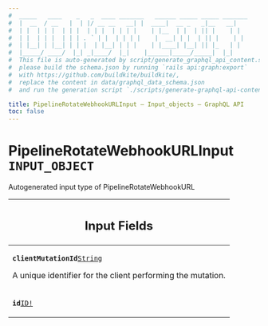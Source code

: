 ```yaml
---
#  _____   ____    _   _  ____ _______   ______ _____ _____ _______
#  |  __  / __   |  | |/ __ __   __| |  ____|  __ _   _|__   __|
#  | |  | | |  | | |  | | |  | | | |    | |__  | |  | || |    | |
#  | |  | | |  | | | . ` | |  | | | |    |  __| | |  | || |    | |
#  | |__| | |__| | | |  | |__| | | |    | |____| |__| || |_   | |
#  |_____/ ____/  |_| _|____/  |_|    |______|_____/_____|  |_|
#  This file is auto-generated by script/generate_graphql_api_content.sh,
#  please build the schema.json by running `rails api:graph:export`
#  with https://github.com/buildkite/buildkite/,
#  replace the content in data/graphql_data_schema.json
#  and run the generation script `./scripts/generate-graphql-api-content.sh`.

title: PipelineRotateWebhookURLInput – Input_objects – GraphQL API
toc: false
---
```

<!-- vale off -->
<h1 class="has-pills" data-algolia-exclude>
  PipelineRotateWebhookURLInput
  <span class="pill pill--input_object pill--normal-case pill--large"><code>INPUT_OBJECT</code></span>
</h1>
<!-- vale on -->


Autogenerated input type of PipelineRotateWebhookURL



<table class="responsive-table responsive-table--single-column-rows">
  <thead>
    <th>
      <h2 data-algolia-exclude>Input Fields</h2>
    </th>
  </thead>
  <tbody>
    <tr><td><p><strong><code>clientMutationId</code></strong><a href="/docs/apis/graphql/schemas/scalar/string" class="pill pill--scalar pill--normal-case pill--medium" title="Go to SCALAR String"><code>String</code></a></p><p>A unique identifier for the client performing the mutation.</p></td></tr><tr><td><p><strong><code>id</code></strong><a href="/docs/apis/graphql/schemas/scalar/id" class="pill pill--scalar pill--normal-case pill--medium" title="Go to SCALAR ID"><code>ID!</code></a></p></td></tr>
  </tbody>
</table>
